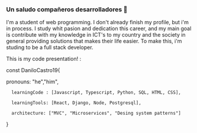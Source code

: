 ### Un saludo compañeros desarrolladores 👋

I'm a student of web programming. I don't already finish my profile, but i'm in process. I study whit pasion and dedication this career, and my main goal is contribute with my knowledge in ICT's to my country and the society in general providing solutions that makes their life easier. To make this, i'm studing to be a full stack developer.

This is my code presentation! :

const DaniloCastro19{

  pronouns: "he","him",
  
      learningCode : [Javascript, Typescript, Python, SQL, HTML, CSS],

      learningTools: [React, Django, Node, Postgresql],

      architecture: ["MVC", "Microservices", "Desing system patterns"]

}




<!--
**DaniloCastro19/DaniloCastro19** is a ✨ _special_ ✨ repository because its `README.md` (this file) appears on your GitHub profile.

Here are some ideas to get you started:

- 🔭 I’m currently working on ...
- 🌱 I’m currently learning ...
- 👯 I’m looking to collaborate on ...
- 🤔 I’m looking for help with ...
- 💬 Ask me about ...
- 📫 How to reach me: ...
- 😄 Pronouns: ...
- ⚡ Fun fact: ...
-->
